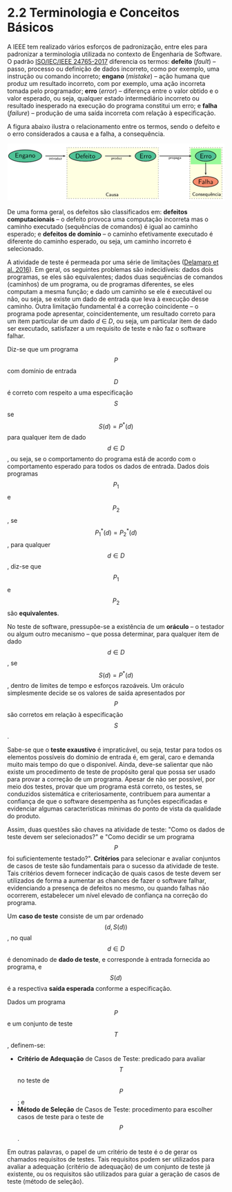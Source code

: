 # 2.2 Terminologia e Conceitos Básicos

A IEEE tem realizado vários esforços de padronização, entre eles para padronizar a terminologia utilizada no contexto de Engenharia de Software. O padrão [ISO/IEC/IEEE 24765-2017](https://ieeexplore.ieee.org/document/8016712) diferencia os termos: **defeito** \(_fault_\) – passo, processo ou definição de dados incorreto, como por exemplo, uma instrução ou comando incorreto; **engano** \(_mistake_\) – ação humana que produz um resultado incorreto, com por exemplo, uma ação incorreta tomada pelo programador; **erro** \(_error_\) – diferença entre o valor obtido e o valor esperado, ou seja, qualquer estado intermediário incorreto ou resultado inesperado na execução do programa constitui um erro; e **falha** \(_failure_\) – produção de uma saída incorreta com relação à especificação. 

A figura abaixo ilustra o relacionamento entre os termos, sendo o defeito e o erro considerados a causa e a falha, a consequência. 

![Rela&#xE7;&#xE3;o entre os termos](../.gitbook/assets/terminologia.png)

De uma forma geral, os defeitos são classificados em: **defeitos computacionais** – o defeito provoca uma computação incorreta mas o caminho executado \(sequências de comandos\) é igual ao caminho esperado; e **defeitos de domínio** – o caminho efetivamente executado é diferente do caminho esperado, ou seja, um caminho incorreto é selecionado.

A atividade de teste é permeada por uma série de limitações \([Delamaro et al. 2016](https://www.grupogen.com.br/e-book-introducao-ao-teste-de-software)\). Em geral, os seguintes problemas são indecidíveis: dados dois programas, se eles são equivalentes; dados duas sequências de comandos \(caminhos\) de um programa, ou de programas diferentes, se eles computam a mesma função; e dado um caminho se ele é executável ou não, ou seja, se existe um dado de entrada que leva à execução desse caminho. Outra limitação fundamental é a correção coincidente – o programa pode apresentar, coincidentemente, um resultado correto para um item particular de um dado _d_ ∈ _D_, ou seja, um particular item de dado ser executado, satisfazer a um requisito de teste e não faz o software falhar.

Diz-se que um programa $$P$$com domínio de entrada $$D$$ é correto com respeito a uma especificação $$S$$se $$S(d) = P^*(d)$$para qualquer item de dado $$d \in D$$, ou seja, se o comportamento do programa está de acordo com o comportamento esperado para todos os dados de entrada. Dados dois programas $$P_1$$e $$P_2$$  , se $$P^*_1(d) = P^*_2(d)$$, para qualquer $$d \in D$$, diz-se que $$P_1$$e $$P_2$$ são **equivalentes**.

No teste de software, pressupõe-se a existência de um **oráculo** – o testador ou algum outro mecanismo – que possa determinar, para qualquer item de dado $$d \in D$$ , se  $$S(d) = P^*(d)$$, dentro de limites de tempo e esforços razoáveis. Um oráculo simplesmente decide se os valores de saída apresentados por $$P$$ são corretos em relação à especificação $$S$$ . 

Sabe-se que o **teste exaustivo** é impraticável, ou seja, testar para todos os elementos possíveis do domínio de entrada é, em geral, caro e demanda muito mais tempo do que o disponível. Ainda, deve-se salientar que não existe um procedimento de teste de propósito geral que possa ser usado para provar a correção de um programa. Apesar de não ser possível, por meio dos testes, provar que um programa está correto, os testes, se conduzidos sistemática e criteriosamente, contribuem para aumentar a confiança de que o software desempenha as funções especificadas e evidenciar algumas características mínimas do ponto de vista da qualidade do produto.

Assim, duas questões são chaves na atividade de teste: "Como os dados de teste devem ser selecionados?" e "Como decidir se um programa $$P$$ foi suficientemente testado?". **Critérios** para selecionar e avaliar conjuntos de casos de teste são fundamentais para o sucesso da atividade de teste. Tais critérios devem fornecer indicação de quais casos de teste devem ser utilizados de forma a aumentar as chances de fazer o software falhar, evidenciando a presença de defeitos no mesmo, ou quando falhas não ocorrerem, estabelecer um nível elevado de confiança na correção do programa. 

Um **caso de teste** consiste de um par ordenado $$(d, S(d))$$, no qual $$d \in D$$ é denominado de **dado de teste**, e corresponde à entrada fornecida ao programa, e $$S(d)$$é a respectiva **saída esperada** conforme a especificação. 

Dados um programa $$P$$e um conjunto de teste $$T$$, definem-se: 

* **Critério de Adequação** de Casos de Teste: predicado para avaliar $$T$$ no teste de $$P$$; e
* **Método de Seleção** de Casos de Teste: procedimento para escolher casos de teste para o teste de $$P$$. 

Em outras palavras, o papel de um critério de teste é o de gerar os chamados requisitos de testes. Tais requisitos podem ser utilizados para avaliar a adequação \(critério de adequação\) de um conjunto de teste já existente, ou os requisitos são utilizados para guiar a geração de casos de teste \(método de seleção\).




